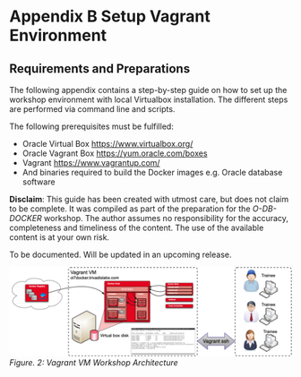 # Appendix B Setup Vagrant Environment

## Requirements and Preparations

The following appendix contains a step-by-step guide on how to set up the workshop environment with local Virtualbox installation. The different steps are performed via command line and scripts. 

The following prerequisites must be fulfilled:

- Oracle Virtual Box https://www.virtualbox.org/
- Oracle Vagrant Box https://yum.oracle.com/boxes
- Vagrant https://www.vagrantup.com/
- And binaries required to build the Docker images e.g. Oracle database software

**Disclaim**: This guide has been created with utmost care, but does not claim to be complete. It was compiled as part of the preparation for the *O-DB-DOCKER* workshop. The author assumes no responsibility for the accuracy, completeness and timeliness of the content. The use of the available content is at your own risk.

To be documented. Will be updated in an upcoming release.

!["Vagrant VM Workshop Architecture"](doc/images/Vagrant-Environment.png)
*Figure. 2: Vagrant VM Workshop Architecture*